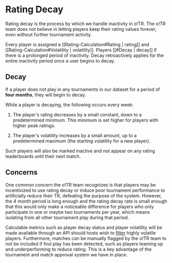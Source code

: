 # Rating Decay

Rating decay is the process by which we handle inactivity in o!TR. The o!TR team does not believe in letting players keep their rating values forever, even without further tournament activity.

Every player is assigned a [[Rating-Calculation#Rating | rating]] and [[Rating-Calculation#Volatility | volatility]]. Players [[#Decay | decay]] if there is a prolonged period of inactivity. Decay retroactively applies for the entire inactivity period once a user begins to decay.

## Decay

If a player does not play in any tournaments in our dataset for a period of **four months**, they will begin to decay.

While a player is decaying, the following occurs every week:

1. The player's rating decreases by a small constant, down to a predetermined minimum. This minimum is set higher for players with higher peak ratings.

2. The player's volatility increases by a small amount, up to a predetermined maximum (the starting volatility for a new player).

Such players will also be marked inactive and not appear on any rating leaderboards until their next match.

## Concerns

One common concern the o!TR team recognizes is that players may be incentivized to use rating decay or induce poor tournament performance to artificially reduce their TR, defeating the purpose of the system. However, the 4 month period is long enough and the rating decay rate is small enough that this would only make a noticeable difference for players who only participate in one or maybe two tournaments per year, which means isolating from all other tournament play during that period.


Calculable metrics such as player decay status and player volatility will be made available through an API should hosts wish to [filter](https://osu.ppy.sh/wiki/en/Tournaments/Official_support#registrant-filtering-and-seeding) highly volatile players. Furthermore, matches can be manually flagged by the o!TR team to not be included if foul play has been detected, such as players teaming up and underperforming to reduce rating. This is a key advantage of the tournament and match approval system we have in place.